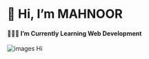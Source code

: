 # 👋 Hi, I’m MAHNOOR
#### 👩🏻‍💻 I’m Currently Learning Web Development
![images](https://user-images.githubusercontent.com/104452177/165374211-c85cbb52-3a0b-4856-9e22-95c21db7b6e1.jpg)
Hi
